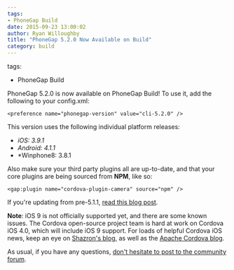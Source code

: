 ```yaml
---
tags:
- PhoneGap Build
date: 2015-09-23 13:00:02
author: Ryan Willoughby 
title: "PhoneGap 5.2.0 Now Available on Build"
category: build
---
```

tags:
- PhoneGap Build

PhoneGap 5.2.0 is now available on PhoneGap Build! To use it, add the following to your config.xml:

    <preference name="phonegap-version" value="cli-5.2.0" />

This version uses the following individual platform releases:
 - *iOS: 3.9.1*
 - *Android: 4.1.1*
 - *Winphone8: 3.8.1 

Also make sure your third party plugins all are up-to-date, and that your core plugins are being sourced from <b>NPM</b>, like so:

    <gap:plugin name="cordova-plugin-camera" source="npm" />

If you're updating from pre-5.1.1, <a href="http://phonegap.com/blog/2015/06/16/phonegap-updated-on-build/">read this blog post</a>.

**Note**: iOS 9 is not officially supported yet, and there are some known issues. The Cordova open-source project team is hard at work on Cordova iOS 4.0, which will include iOS 9 support. For loads of helpful Cordova iOS news, keep an eye on <a href="https://shazronatadobe.wordpress.com/">Shazron's blog</a>, as well as the <a href="https://cordova.apache.org/blog/">Apache Cordova blog</a>.

As usual, if you have any questions, <a href="https://community.phonegap.com">don't hesitate to post to the community forum</a>.